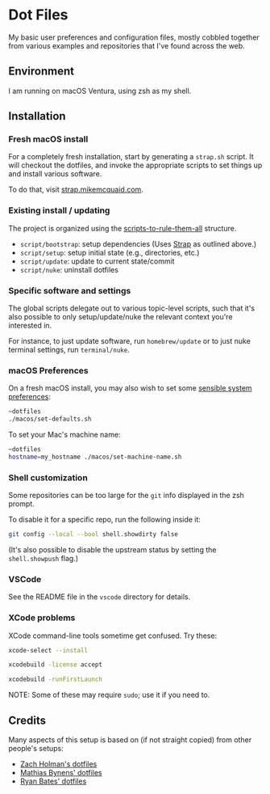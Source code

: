 # Dot Files

My basic user preferences and configuration files, mostly cobbled together from
various examples and repositories that I've found across the web.

## Environment

I am running on macOS Ventura, using zsh as my shell.

## Installation

### Fresh macOS install

For a completely fresh installation, start by generating a `strap.sh` script. It
will checkout the dotfiles, and invoke the appropriate scripts to set things up
and install various software.

To do that, visit [strap.mikemcquaid.com][strap].

### Existing install / updating

The project is organized using the [scripts-to-rule-them-all][scripts] structure.

* `script/bootstrap`: setup dependencies (Uses [Strap][strap] as outlined above.)
* `script/setup`: setup initial state (e.g., directories, etc.)
* `script/update`: update to current state/commit
* `script/nuke`: uninstall dotfiles

### Specific software and settings

The global scripts delegate out to various topic-level scripts, such that it's
also possible to only setup/update/nuke the relevant context you're interested in.

For instance, to just update software, run `homebrew/update` or to just nuke
terminal settings, run `terminal/nuke`.

### macOS Preferences

On a fresh macOS install, you may also wish to set some
[sensible system preferences][mathiasbynens]:

``` sh
~dotfiles
./macos/set-defaults.sh
```

To set your Mac's machine name:

``` sh
~dotfiles
hostname=my_hostname ./macos/set-machine-name.sh
```

### Shell customization

Some repositories can be too large for the `git` info displayed in the zsh prompt.

To disable it for a specific repo, run the following inside it:

```bash
git config --local --bool shell.showdirty false
```

(It's also possible to disable the upstream status by setting the
`shell.showpush` flag.)

### VSCode

See the README file in the `vscode` directory for details.

### XCode problems

XCode command-line tools sometime get confused. Try these:

```bash
xcode-select --install

xcodebuild -license accept

xcodebuild -runFirstLaunch
```

NOTE: Some of these may require `sudo`; use it if you need to.

## Credits

Many aspects of this setup is based on (if not straight copied) from other
people's setups:

 - [Zach Holman's dotfiles][holman]
 - [Mathias Bynens' dotfiles][mathiasbynens]
 - [Ryan Bates' dotfiles][ryanb]

[holman]: https://github.com/holman/dotfiles/
[mathiasbynens]: https://github.com/mathiasbynens/dotfiles
[ryanb]: https://github.com/ryanb/dotfiles/
[scripts]: https://github.com/github/scripts-to-rule-them-all
[strap]: https://strap.mikemcquaid.com

